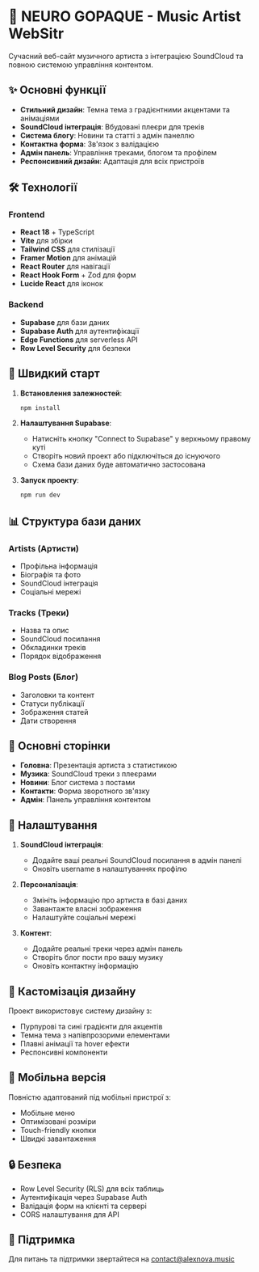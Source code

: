 # 🎵 NEURO GOPAQUE - Music Artist WebSitr

Сучасний веб-сайт музичного артиста з інтеграцією SoundCloud та повною системою управління контентом.

## ✨ Основні функції

- **Стильний дизайн**: Темна тема з градієнтними акцентами та анімаціями
- **SoundCloud інтеграція**: Вбудовані плеєри для треків
- **Система блогу**: Новини та статті з адмін панеллю
- **Контактна форма**: Зв'язок з валідацією
- **Адмін панель**: Управління треками, блогом та профілем
- **Респонсивний дизайн**: Адаптація для всіх пристроїв

## 🛠 Технології

### Frontend
- **React 18** + TypeScript
- **Vite** для збірки
- **Tailwind CSS** для стилізації
- **Framer Motion** для анімацій
- **React Router** для навігації
- **React Hook Form** + Zod для форм
- **Lucide React** для іконок

### Backend
- **Supabase** для бази даних
- **Supabase Auth** для аутентифікації
- **Edge Functions** для serverless API
- **Row Level Security** для безпеки

## 🚀 Швидкий старт

1. **Встановлення залежностей**:
   ```bash
   npm install
   ```

2. **Налаштування Supabase**:
   - Натисніть кнопку "Connect to Supabase" у верхньому правому куті
   - Створіть новий проект або підключіться до існуючого
   - Схема бази даних буде автоматично застосована

3. **Запуск проекту**:
   ```bash
   npm run dev
   ```

## 📊 Структура бази даних

### Artists (Артисти)
- Профільна інформація
- Біографія та фото
- SoundCloud інтеграція
- Соціальні мережі

### Tracks (Треки)
- Назва та опис
- SoundCloud посилання
- Обкладинки треків
- Порядок відображення

### Blog Posts (Блог)
- Заголовки та контент
- Статуси публікації
- Зображення статей
- Дати створення

## 🎯 Основні сторінки

- **Головна**: Презентація артиста з статистикою
- **Музика**: SoundCloud треки з плеєрами
- **Новини**: Блог система з постами
- **Контакти**: Форма зворотного зв'язку
- **Адмін**: Панель управління контентом

## 🔧 Налаштування

1. **SoundCloud інтеграція**:
   - Додайте ваші реальні SoundCloud посилання в адмін панелі
   - Оновіть username в налаштуваннях профілю

2. **Персоналізація**:
   - Змініть інформацію про артиста в базі даних
   - Завантажте власні зображення
   - Налаштуйте соціальні мережі

3. **Контент**:
   - Додайте реальні треки через адмін панель
   - Створіть блог пости про вашу музику
   - Оновіть контактну інформацію

## 🎨 Кастомізація дизайну

Проект використовує систему дизайну з:
- Пурпурові та сині градієнти для акцентів
- Темна тема з напівпрозорими елементами
- Плавні анімації та hover ефекти
- Респонсивні компоненти

## 📱 Мобільна версія

Повністю адаптований під мобільні пристрої з:
- Мобільне меню
- Оптимізовані розміри
- Touch-friendly кнопки
- Швидкі завантаження

## 🔒 Безпека

- Row Level Security (RLS) для всіх таблиць
- Аутентифікація через Supabase Auth
- Валідація форм на клієнті та сервері
- CORS налаштування для API

## 📧 Підтримка

Для питань та підтримки звертайтеся на contact@alexnova.music
